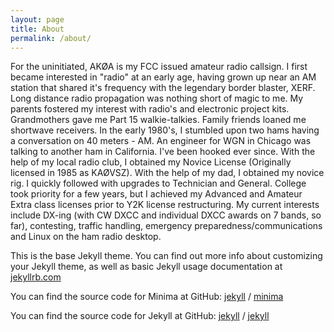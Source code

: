 ```yaml
---
layout: page
title: About
permalink: /about/
---
```

For the uninitiated, AKØA is my FCC issued amateur radio callsign. I first became interested in "radio" at an early age, having grown up near an AM station that shared it's frequency with the legendary border blaster, XERF. Long distance radio propagation was nothing short of magic to me. My parents fostered my interest with radio's and electronic project kits. Grandmothers gave me Part 15 walkie-talkies. Family friends loaned me shortwave receivers. In the early 1980's, I stumbled upon two hams having a conversation on 40 meters - AM. An engineer for WGN in Chicago was talking to another ham in California. I've been hooked ever since. With the help of my local radio club, I obtained my Novice License (Originally licensed in 1985 as KAØVSZ). With the help of my dad, I obtained my novice rig. I quickly followed with upgrades to Technician and General. College took priority for a few years, but I achieved my Advanced and Amateur Extra class licenses prior to Y2K license restructuring. My current interests include DX-ing (with CW DXCC and individual DXCC awards on 7 bands, so far), contesting, traffic handling, emergency preparedness/communications and Linux on the ham radio desktop.

This is the base Jekyll theme. You can find out more info about customizing your Jekyll theme, as well as basic Jekyll usage documentation at [jekyllrb.com](https://jekyllrb.com/)

You can find the source code for Minima at GitHub:
[jekyll][jekyll-organization] /
[minima](https://github.com/jekyll/minima)

You can find the source code for Jekyll at GitHub:
[jekyll][jekyll-organization] /
[jekyll](https://github.com/jekyll/jekyll)


[jekyll-organization]: https://github.com/jekyll
